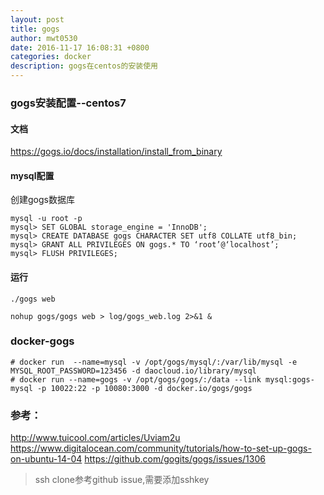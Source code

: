 ```yaml
---
layout: post
title: gogs
author: mwt0530
date: 2016-11-17 16:08:31 +0800
categories: docker
description: gogs在centos的安装使用
---
```


### gogs安装配置--centos7

#### 文档
https://gogs.io/docs/installation/install_from_binary

#### mysql配置
创建gogs数据库
```
mysql -u root -p
mysql> SET GLOBAL storage_engine = 'InnoDB';
mysql> CREATE DATABASE gogs CHARACTER SET utf8 COLLATE utf8_bin;
mysql> GRANT ALL PRIVILEGES ON gogs.* TO ‘root’@‘localhost’;
mysql> FLUSH PRIVILEGES;
```

#### 运行
```
./gogs web

nohup gogs/gogs web > log/gogs_web.log 2>&1 &
```

### docker-gogs
```
# docker run  --name=mysql -v /opt/gogs/mysql/:/var/lib/mysql -e MYSQL_ROOT_PASSWORD=123456 -d daocloud.io/library/mysql
# docker run --name=gogs -v /opt/gogs/gogs/:/data --link mysql:gogs-mysql -p 10022:22 -p 10080:3000 -d docker.io/gogs/gogs
```

### 参考：
http://www.tuicool.com/articles/Uviam2u
https://www.digitalocean.com/community/tutorials/how-to-set-up-gogs-on-ubuntu-14-04
https://github.com/gogits/gogs/issues/1306
>ssh clone参考github issue,需要添加sshkey

